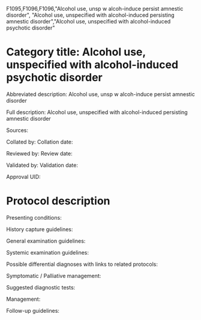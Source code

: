 F1095,F1096,F1096,"Alcohol use, unsp w alcoh-induce persist amnestic disorder", "Alcohol use, unspecified with alcohol-induced persisting amnestic disorder","Alcohol use, unspecified with alcohol-induced psychotic disorder"
# Category title: Alcohol use, unspecified with alcohol-induced psychotic disorder

Abbreviated description: Alcohol use, unsp w alcoh-induce persist amnestic disorder

Full description: Alcohol use, unspecified with alcohol-induced persisting amnestic disorder

Sources:

Collated by:
Collation date:

Reviewed by:
Review date:

Validated by:
Validation date:

Approval UID:

# Protocol description

Presenting conditions:

History capture guidelines:

General examination guidelines:

Systemic examination guidelines:

Possible differential diagnoses with links to related protocols:

Symptomatic / Palliative management:

Suggested diagnostic tests:

Management:

Follow-up guidelines:
